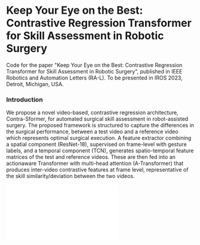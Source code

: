 # Keep Your Eye on the Best: Contrastive Regression Transformer for Skill Assessment in Robotic Surgery
Code for the paper "Keep Your Eye on the Best: Contrastive Regression Transformer for Skill Assessment in Robotic Surgery", published in IEEE Robotics and Automation Letters (RA-L).
To be presented in IROS 2023, Detroit, Michigan, USA.

### Introduction
We propose a novel video-based, contrastive
regression architecture, Contra-Sformer, for automated
surgical skill assessment in robot-assisted surgery. The proposed
framework is structured to capture the differences in the
surgical performance, between a test video and a reference video
which represents optimal surgical execution. A feature extractor
combining a spatial component (ResNet-18), supervised on
frame-level with gesture labels, and a temporal component
(TCN), generates spatio-temporal feature matrices of the test
and reference videos. These are then fed into an actionaware
Transformer with multi-head attention (A-Transformer)
that produces inter-video contrastive features at frame level,
representative of the skill similarity/deviation between the two
videos.

![Contra-Sformer](ContraSformer.pdf)
